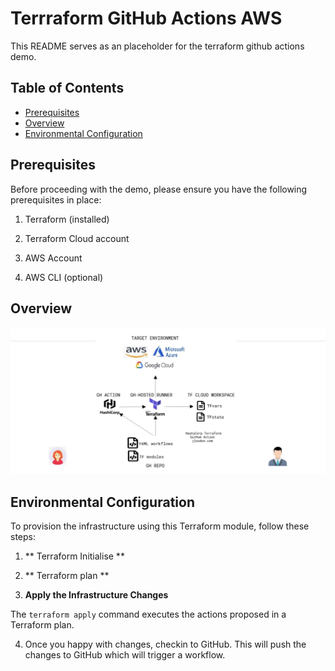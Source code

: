 # Terrraform GitHub Actions AWS

This README serves as an placeholder for the terraform github actions demo.

## Table of Contents

- [Prerequisites](#prerequisites)
- [Overview](#Overview)
- [Environmental Configuration](#environmental-configuration)

## Prerequisites

Before proceeding with the demo, please ensure you have the following prerequisites in place:

1. Terraform (installed) 

2. Terraform Cloud account

3. AWS Account

4. AWS CLI (optional)


## Overview

![tf-github-actions-aws.jpg](tf-github-actions-aws.jpg)


## Environmental Configuration

To provision the infrastructure using this Terraform module, follow these steps:

1. ** Terraform Initialise **

2. ** Terraform plan **

3. **Apply the Infrastructure Changes**

The `terraform apply` command executes the actions proposed in a Terraform plan.

4. Once you happy with changes, checkin to GitHub.
This will push the changes to GitHub which will trigger a workflow.

